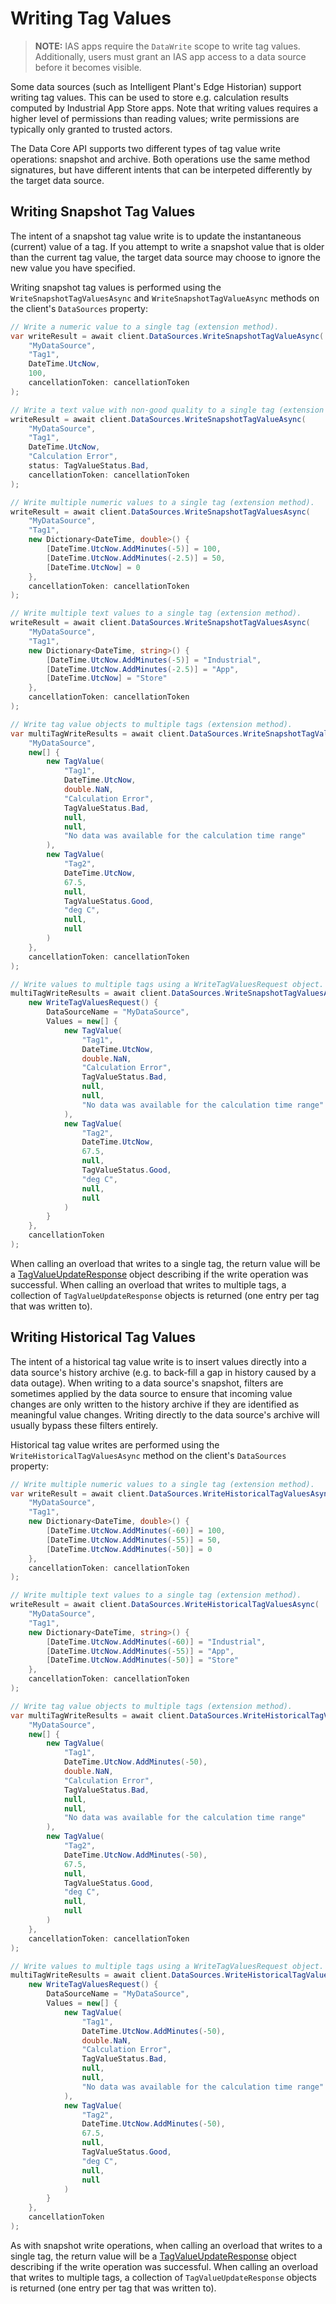 # Writing Tag Values

> **NOTE:** 
> IAS apps require the `DataWrite` scope to write tag values.
> Additionally, users must grant an IAS app access to a data source before it becomes visible.


Some data sources (such as Intelligent Plant's Edge Historian) support writing tag values. This can be used to store e.g. calculation results computed by Industrial App Store apps. Note that writing values requires a higher level of permissions than reading values; write permissions are typically only granted to trusted actors.

The Data Core API supports two different types of tag value write operations: snapshot and archive. Both operations use the same method signatures, but have different intents that can be interpeted differently by the target data source.


## Writing Snapshot Tag Values

The intent of a snapshot tag value write is to update the instantaneous (current) value of a tag. If you attempt to write a snapshot value that is older than the current tag value, the target data source may choose to ignore the new value you have specified.

Writing snapshot tag values is performed using the `WriteSnapshotTagValuesAsync` and `WriteSnapshotTagValueAsync` methods on the client's `DataSources` property:

```csharp
// Write a numeric value to a single tag (extension method).
var writeResult = await client.DataSources.WriteSnapshotTagValueAsync(
    "MyDataSource",
    "Tag1",
    DateTime.UtcNow,
    100,
    cancellationToken: cancellationToken
);

// Write a text value with non-good quality to a single tag (extension method).
writeResult = await client.DataSources.WriteSnapshotTagValueAsync(
    "MyDataSource",
    "Tag1",
    DateTime.UtcNow,
    "Calculation Error",
    status: TagValueStatus.Bad,
    cancellationToken: cancellationToken
);

// Write multiple numeric values to a single tag (extension method).
writeResult = await client.DataSources.WriteSnapshotTagValuesAsync(
    "MyDataSource",
    "Tag1",
    new Dictionary<DateTime, double>() {
        [DateTime.UtcNow.AddMinutes(-5)] = 100,
        [DateTime.UtcNow.AddMinutes(-2.5)] = 50,
        [DateTime.UtcNow] = 0
    },
    cancellationToken: cancellationToken
);

// Write multiple text values to a single tag (extension method).
writeResult = await client.DataSources.WriteSnapshotTagValuesAsync(
    "MyDataSource",
    "Tag1",
    new Dictionary<DateTime, string>() {
        [DateTime.UtcNow.AddMinutes(-5)] = "Industrial",
        [DateTime.UtcNow.AddMinutes(-2.5)] = "App",
        [DateTime.UtcNow] = "Store"
    },
    cancellationToken: cancellationToken
);

// Write tag value objects to multiple tags (extension method).
var multiTagWriteResults = await client.DataSources.WriteSnapshotTagValuesAsync(
    "MyDataSource",
    new[] {
        new TagValue(
            "Tag1", 
            DateTime.UtcNow, 
            double.NaN, 
            "Calculation Error", 
            TagValueStatus.Bad, 
            null, 
            null, 
            "No data was available for the calculation time range"
        ),
        new TagValue(
            "Tag2",
            DateTime.UtcNow,
            67.5,
            null,
            TagValueStatus.Good,
            "deg C",
            null,
            null
        )
    },
    cancellationToken: cancellationToken
);

// Write values to multiple tags using a WriteTagValuesRequest object.
multiTagWriteResults = await client.DataSources.WriteSnapshotTagValuesAsync(
    new WriteTagValuesRequest() {
        DataSourceName = "MyDataSource",
        Values = new[] {
            new TagValue(
                "Tag1",
                DateTime.UtcNow,
                double.NaN,
                "Calculation Error",
                TagValueStatus.Bad,
                null,
                null,
                "No data was available for the calculation time range"
            ),
            new TagValue(
                "Tag2",
                DateTime.UtcNow,
                67.5,
                null,
                TagValueStatus.Good,
                "deg C",
                null,
                null
            )
        }
    }, 
    cancellationToken
);
```

When calling an overload that writes to a single tag, the return value will be a [TagValueUpdateResponse](/src/IntelligentPlant.DataCore.HttpClient/Model/TagValueUpdateResponse.cs) object describing if the write operation was successful. When calling an overload that writes to multiple tags, a collection of `TagValueUpdateResponse` objects is returned (one entry per tag that was written to).


## Writing Historical Tag Values

The intent of a historical tag value write is to insert values directly into a data source's history archive (e.g. to back-fill a gap in history caused by a data outage). When writing to a data source's snapshot, filters are sometimes applied by the data source to ensure that incoming value changes are only written to the history archive if they are identified as meaningful value changes. Writing directly to the data source's archive will usually bypass these filters entirely.

Historical tag value writes are performed using the `WriteHistoricalTagValuesAsync` method on the client's `DataSources` property:

```csharp
// Write multiple numeric values to a single tag (extension method).
var writeResult = await client.DataSources.WriteHistoricalTagValuesAsync(
    "MyDataSource",
    "Tag1",
    new Dictionary<DateTime, double>() {
        [DateTime.UtcNow.AddMinutes(-60)] = 100,
        [DateTime.UtcNow.AddMinutes(-55)] = 50,
        [DateTime.UtcNow.AddMinutes(-50)] = 0
    },
    cancellationToken: cancellationToken
);

// Write multiple text values to a single tag (extension method).
writeResult = await client.DataSources.WriteHistoricalTagValuesAsync(
    "MyDataSource",
    "Tag1",
    new Dictionary<DateTime, string>() {
        [DateTime.UtcNow.AddMinutes(-60)] = "Industrial",
        [DateTime.UtcNow.AddMinutes(-55)] = "App",
        [DateTime.UtcNow.AddMinutes(-50)] = "Store"
    },
    cancellationToken: cancellationToken
);

// Write tag value objects to multiple tags (extension method).
var multiTagWriteResults = await client.DataSources.WriteHistoricalTagValuesAsync(
    "MyDataSource",
    new[] {
        new TagValue(
            "Tag1", 
            DateTime.UtcNow.AddMinutes(-50), 
            double.NaN, 
            "Calculation Error", 
            TagValueStatus.Bad, 
            null, 
            null, 
            "No data was available for the calculation time range"
        ),
        new TagValue(
            "Tag2",
            DateTime.UtcNow.AddMinutes(-50),
            67.5,
            null,
            TagValueStatus.Good,
            "deg C",
            null,
            null
        )
    },
    cancellationToken: cancellationToken
);

// Write values to multiple tags using a WriteTagValuesRequest object.
multiTagWriteResults = await client.DataSources.WriteHistoricalTagValuesAsync(
    new WriteTagValuesRequest() {
        DataSourceName = "MyDataSource",
        Values = new[] {
            new TagValue(
                "Tag1",
                DateTime.UtcNow.AddMinutes(-50),
                double.NaN,
                "Calculation Error",
                TagValueStatus.Bad,
                null,
                null,
                "No data was available for the calculation time range"
            ),
            new TagValue(
                "Tag2",
                DateTime.UtcNow.AddMinutes(-50),
                67.5,
                null,
                TagValueStatus.Good,
                "deg C",
                null,
                null
            )
        }
    },
    cancellationToken
);
```

As with snapshot write operations, when calling an overload that writes to a single tag, the return value will be a [TagValueUpdateResponse](/src/IntelligentPlant.DataCore.HttpClient/Model/TagValueUpdateResponse.cs) object describing if the write operation was successful. When calling an overload that writes to multiple tags, a collection of `TagValueUpdateResponse` objects is returned (one entry per tag that was written to).
